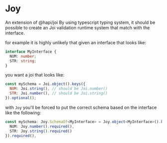 # Joy

An extension of @hapi/joi
By using typescript typing system, it should be possible to create an Joi validation runtime system that match with the interface.

for example it is highly unlikely that given an interface that looks like:
```typescript
interface MyInterface {
  NUM: number;
  STR: string;
}
```

you want a joi that looks like:
```javascript
const mySchema = Joi.object().keys({
  NUM: Joi.string(), // should be Joi.number()
  STR: Joi.number(), // should be Joi.string()
}).optional();
```

with `Joy` you'll be forced to put the correct schema based on the interface like the following:
```typescript
const mySchema: Joy.SchemaOf<MyInterface> = Joy.object<MyInterface>().keys({
  NUM: Joy.number().required(),
  STR: Joy.string().required()
}).required(),
```